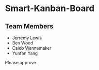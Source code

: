 # Smart-Kanban-Board

## Team Members
- Jerremy Lewis
- Ben Wood
- Caleb Wannamaker
- Yunfan Yang

Please approve